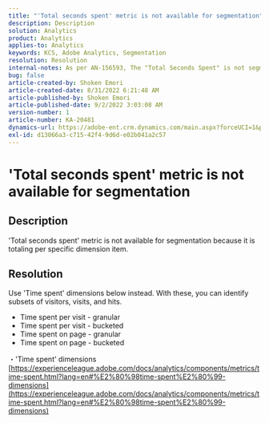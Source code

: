 ```yaml
---
title: "'Total seconds spent' metric is not available for segmentation"
description: Description
solution: Analytics
product: Analytics
applies-to: Analytics
keywords: KCS, Adobe Analytics, Segmentation
resolution: Resolution
internal-notes: As per AN-156593, The "Total Seconds Spent" is not segmentable.
bug: false
article-created-by: Shoken Emori
article-created-date: 8/31/2022 6:21:48 AM
article-published-by: Shoken Emori
article-published-date: 9/2/2022 3:03:08 AM
version-number: 1
article-number: KA-20481
dynamics-url: https://adobe-ent.crm.dynamics.com/main.aspx?forceUCI=1&pagetype=entityrecord&etn=knowledgearticle&id=34b9652d-f528-ed11-9db1-0022480869de
exl-id: d13066a3-c715-42f4-9d6d-e02b041a2c57
---
```

# 'Total seconds spent' metric is not available for segmentation

## Description

'Total seconds spent' metric is not available for segmentation because it is totaling per specific dimension item.

## Resolution


Use 'Time spent' dimensions below instead. With these, you can identify subsets of visitors, visits, and hits.

- Time spent per visit - granular
- Time spent per visit - bucketed
- Time spent on page - granular
- Time spent on page - bucketed


・'Time spent' dimensions
[https://experienceleague.adobe.com/docs/analytics/components/metrics/time-spent.html?lang=en#%E2%80%98time-spent%E2%80%99-dimensions](https://experienceleague.adobe.com/docs/analytics/components/metrics/time-spent.html?lang=en#%E2%80%98time-spent%E2%80%99-dimensions)
